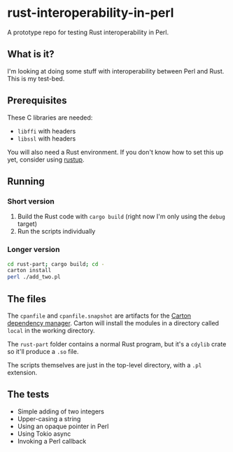 # rust-interoperability-in-perl

A prototype repo for testing Rust interoperability in Perl.

## What is it?

I'm looking at doing some stuff with interoperability between Perl and Rust. This is my test-bed.

## Prerequisites

These C libraries are needed:

- `libffi` with headers
- `libssl` with headers

You will also need a Rust environment. If you don't know how to set this up yet, consider using [rustup](https://rustup.rs/).

## Running

### Short version

1. Build the Rust code with `cargo build` (right now I'm only using the `debug` target)
2. Run the scripts individually

### Longer version

```sh
cd rust-part; cargo build; cd -
carton install
perl ./add_two.pl
```

## The files

The `cpanfile` and `cpanfile.snapshot` are artifacts for the [Carton dependency manager](https://metacpan.org/pod/Carton).
Carton will install the modules in a directory called `local` in the working directory.

The `rust-part` folder contains a normal Rust program, but it's a `cdylib` crate so it'll produce a `.so` file.

The scripts themselves are just in the top-level directory, with a `.pl` extension.

## The tests

- Simple adding of two integers
- Upper-casing a string
- Using an opaque pointer in Perl
- Using Tokio async
- Invoking a Perl callback
